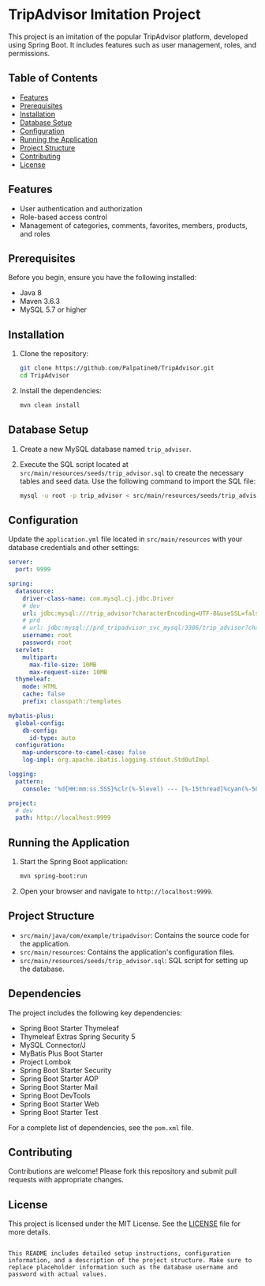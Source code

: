 # TripAdvisor Imitation Project

This project is an imitation of the popular TripAdvisor platform, developed using Spring Boot. It includes features such as user management, roles, and permissions.

## Table of Contents

- [Features](#features)
- [Prerequisites](#prerequisites)
- [Installation](#installation)
- [Database Setup](#database-setup)
- [Configuration](#configuration)
- [Running the Application](#running-the-application)
- [Project Structure](#project-structure)
- [Contributing](#contributing)
- [License](#license)

## Features

- User authentication and authorization
- Role-based access control
- Management of categories, comments, favorites, members, products, and roles

## Prerequisites

Before you begin, ensure you have the following installed:

- Java 8
- Maven 3.6.3
- MySQL 5.7 or higher

## Installation

1. Clone the repository:
   ```bash
   git clone https://github.com/Palpatine0/TripAdvisor.git
   cd TripAdvisor


2. Install the dependencies:
   ```bash
   mvn clean install
   ```

## Database Setup

1. Create a new MySQL database named `trip_advisor`.

2. Execute the SQL script located at `src/main/resources/seeds/trip_advisor.sql` to create the necessary tables and seed data. Use the following command to import the SQL file:
   ```bash
   mysql -u root -p trip_advisor < src/main/resources/seeds/trip_advisor.sql
   ```

## Configuration

Update the `application.yml` file located in `src/main/resources` with your database credentials and other settings:

```yaml
server:
  port: 9999

spring:
  datasource:
    driver-class-name: com.mysql.cj.jdbc.Driver
    # dev
    url: jdbc:mysql:///trip_advisor?characterEncoding=UTF-8&useSSL=false&serverTimezone=Asia/Shanghai&allowMultiQueries=true&zeroDateTimeBehavior=CONVERT_TO_NULL&allowPublicKeyRetrieval=true
    # prd
    # url: jdbc:mysql://prd_tripadvisor_svc_mysql:3306/trip_advisor?characterEncoding=UTF-8&useSSL=false&serverTimezone=Asia/Shanghai&allowMultiQueries=true&zeroDateTimeBehavior=CONVERT_TO_NULL&allowPublicKeyRetrieval=true
    username: root
    password: root
  servlet:
    multipart:
      max-file-size: 10MB
      max-request-size: 10MB
  thymeleaf:
    mode: HTML
    cache: false
    prefix: classpath:/templates

mybatis-plus:
  global-config:
    db-config:
      id-type: auto
  configuration:
    map-underscore-to-camel-case: false
    log-impl: org.apache.ibatis.logging.stdout.StdOutImpl

logging:
  pattern:
    console: '%d{HH:mm:ss.SSS}%clr(%-5level) --- [%-15thread]%cyan(%-50logger{50}):%msg%n'

project:
  # dev
  path: http://localhost:9999
```

## Running the Application

1. Start the Spring Boot application:
   ```bash
   mvn spring-boot:run
   ```

2. Open your browser and navigate to `http://localhost:9999`.

## Project Structure

- `src/main/java/com/example/tripadvisor`: Contains the source code for the application.
- `src/main/resources`: Contains the application's configuration files.
- `src/main/resources/seeds/trip_advisor.sql`: SQL script for setting up the database.

## Dependencies

The project includes the following key dependencies:

- Spring Boot Starter Thymeleaf
- Thymeleaf Extras Spring Security 5
- MySQL Connector/J
- MyBatis Plus Boot Starter
- Project Lombok
- Spring Boot Starter Security
- Spring Boot Starter AOP
- Spring Boot Starter Mail
- Spring Boot DevTools
- Spring Boot Starter Web
- Spring Boot Starter Test

For a complete list of dependencies, see the `pom.xml` file.

## Contributing

Contributions are welcome! Please fork this repository and submit pull requests with appropriate changes.

## License

This project is licensed under the MIT License. See the [LICENSE](LICENSE) file for more details.
```

This README includes detailed setup instructions, configuration information, and a description of the project structure. Make sure to replace placeholder information such as the database username and password with actual values.